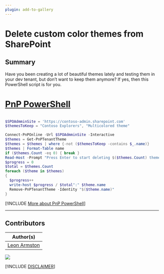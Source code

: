 ```yaml
---
plugin: add-to-gallery
---
```


# Delete custom color themes from SharePoint

## Summary

Have you been creating a lot of beautiful themes lately and testing them in your dev tenant, but don’t want to keep them anymore? If yes, then this PowerShell script is for you.
 
 
# [PnP PowerShell](#tab/pnpps)

```powershell

$SPOAdmminSite = 'https://contoso-admin.sharepoint.com'
$themesToKeep = "Contoso Explorers", "Multicolored theme"

Connect-PnPOnline -Url $SPOAdmminSite -Interactive
$themes = Get-PnPTenantTheme
$themes = $themes | where {-not ($themesToKeep -contains $_.name)}
$themes | Format-Table name
if ($themes.Count -eq 0) { break }
Read-Host -Prompt "Press Enter to start deleting $($themes.Count) themes (CTRL + C to exit)"
$progress = 0
$total = $themes.Count
foreach ($theme in $themes)
{
  $progress++
  write-host $progress / $total":" $theme.name
  Remove-PnPTenantTheme -Identity "$($theme.name)"
}

```
[!INCLUDE [More about PnP PowerShell](../../docfx/includes/MORE-PNPPS.md)]
***

## Contributors

| Author(s) |
|-----------|
| [Leon Armston](https://github.com/LeonArmston)|



<img src="https://m365-visitor-stats.azurewebsites.net/script-samples/scripts/spo-remove-custom-themes?labelText=Visitors" class="img-visitor" aria-hidden="true" />


[!INCLUDE [DISCLAIMER](../../docfx/includes/DISCLAIMER.md)]
